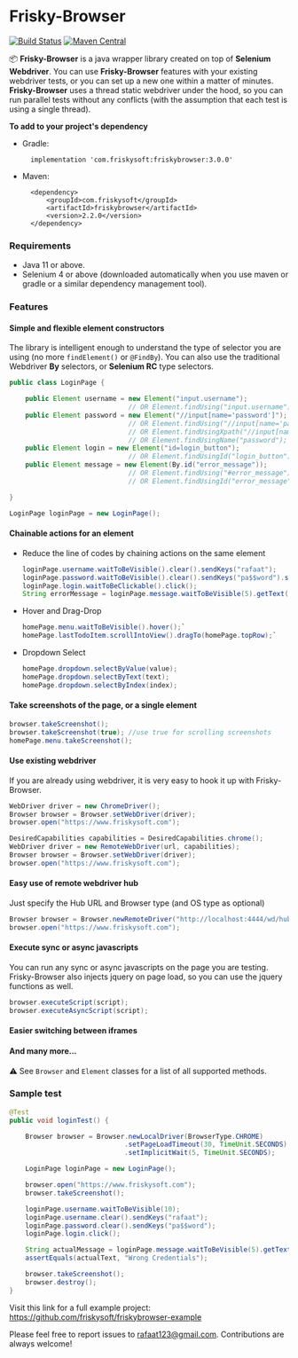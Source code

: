 # Frisky-Browser

[![Build Status](https://travis-ci.com/friskysoft/friskybrowser.svg?branch=master)](https://travis-ci.com/friskysoft/friskybrowser/builds)
[![Maven Central](https://img.shields.io/maven-central/v/com.friskysoft/friskybrowser.svg?label=Maven%20Central)](http://search.maven.org/#search%7Cga%7C1%7Cg%3A%22com.friskysoft%22%20a%3A%22friskybrowser%22)

📦 **Frisky-Browser** is a java wrapper library created on top of **Selenium Webdriver**. You can use **Frisky-Browser** features with your existing webdriver tests, or you can set up a new one within a matter of minutes. **Frisky-Browser** uses a thread static webdriver under the hood, so you can run parallel tests without any conflicts (with the assumption that each test is using a single thread).

**To add to your project's dependency**

- Gradle:

        implementation 'com.friskysoft:friskybrowser:3.0.0'

- Maven:

        <dependency>
            <groupId>com.friskysoft</groupId>
            <artifactId>friskybrowser</artifactId>
            <version>2.2.0</version>
        </dependency>

### Requirements
- Java 11 or above.
- Selenium 4 or above (downloaded automatically when you use maven or gradle or a similar dependency management tool).

### Features
#### Simple and flexible element constructors
The library is intelligent enough to understand the type of selector you are using (no more `findElement()` or `@FindBy`). You can also use the traditional Webdriver **By** selectors, or **Selenium RC** type selectors.
```java
public class LoginPage {

    public Element username = new Element("input.username");
                              // OR Element.findUsing("input.username");
    public Element password = new Element("//input[name='password']");
                              // OR Element.findUsing("//input[name='password']");
                              // OR Element.findUsingXpath("//input[name='password']");
                              // OR Element.findUsingName("password");
    public Element login = new Element("id=login_button");
                              // OR Element.findUsingId("login_button");
    public Element message = new Element(By.id("error_message"));
                              // OR Element.findUsing("#error_message");
                              // OR Element.findUsingId("error_message");

}
```
```java
LoginPage loginPage = new LoginPage();
```
#### Chainable actions for an element
- Reduce the line of codes by chaining actions on the same element
    ```java
    loginPage.username.waitToBeVisible().clear().sendKeys("rafaat");
    loginPage.password.waitToBeVisible().clear().sendKeys("pa$$word").submit();
    loginPage.login.waitToBeClickable().click();
    String errorMessage = loginPage.message.waitToBeVisible(5).getText();
    ```
- Hover and Drag-Drop
    ```java
    homePage.menu.waitToBeVisible().hover();`
    homePage.lastTodoItem.scrollIntoView().dragTo(homePage.topRow);`
    ```

- Dropdown Select
    ```java
    homePage.dropdown.selectByValue(value);
    homePage.dropdown.selectByText(text);
    homePage.dropdown.selectByIndex(index);
    ```

#### Take screenshots of the page, or a single element
```java
browser.takeScreenshot();
browser.takeScreenshot(true); //use true for scrolling screenshots
homePage.menu.takeScreenshot();
```

#### Use existing webdriver
If you are already using webdriver, it is very easy to hook it up with Frisky-Browser.
```java
WebDriver driver = new ChromeDriver();
Browser browser = Browser.setWebDriver(driver);
browser.open("https://www.friskysoft.com");
```
```java
DesiredCapabilities capabilities = DesiredCapabilities.chrome();
WebDriver driver = new RemoteWebDriver(url, capabilities);
Browser browser = Browser.setWebDriver(driver);
browser.open("https://www.friskysoft.com");
```

#### Easy use of remote webdriver hub
Just specify the Hub URL and Browser type (and OS type as optional)
```java
Browser browser = Browser.newRemoteDriver("http://localhost:4444/wd/hub", BrowserType.CHROME);
browser.open("https://www.friskysoft.com");
```

#### Execute sync or async javascripts
You can run any sync or async javascripts on the page you are testing. Frisky-Browser also injects jquery on page load, so you can use the jquery functions as well.
```java
browser.executeScript(script);
browser.executeAsyncScript(script);
```
#### Easier switching between iframes

#### And many more...

⚠️ See `Browser` and `Element` classes for a list of all supported methods.

### Sample test
```java
@Test
public void loginTest() {

    Browser browser = Browser.newLocalDriver(BrowserType.CHROME)
                             .setPageLoadTimeout(30, TimeUnit.SECONDS)
                             .setImplicitWait(5, TimeUnit.SECONDS);

    LoginPage loginPage = new LoginPage();

    browser.open("https://www.friskysoft.com");
    browser.takeScreenshot();

    loginPage.username.waitToBeVisible(10);
    loginPage.username.clear().sendKeys("rafaat");
    loginPage.password.clear().sendKeys("pa$$word");
    loginPage.login.click();

    String actualMessage = loginPage.message.waitToBeVisible(5).getText();
    assertEquals(actualText, "Wrong Credentials");

    browser.takeScreenshot();
    browser.destroy();
}
```

Visit this link for a full example project: https://github.com/friskysoft/friskybrowser-example

Please feel free to report issues to [rafaat123@gmail.com](mailto:rafaat123@gmail.com). Contributions are always welcome!
